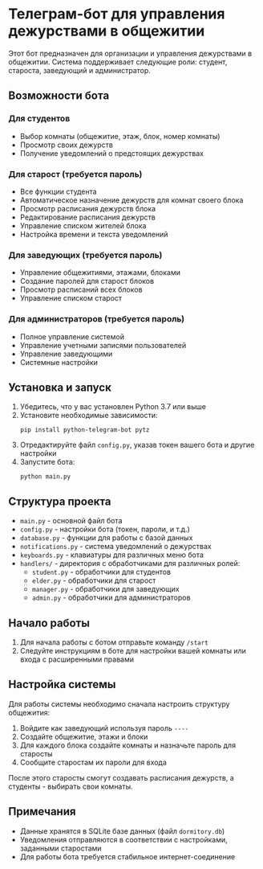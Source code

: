 # Телеграм-бот для управления дежурствами в общежитии

Этот бот предназначен для организации и управления дежурствами в общежитии. Система поддерживает следующие роли: студент, староста, заведующий и администратор.

## Возможности бота

### Для студентов
- Выбор комнаты (общежитие, этаж, блок, номер комнаты)
- Просмотр своих дежурств
- Получение уведомлений о предстоящих дежурствах

### Для старост (требуется пароль)
- Все функции студента
- Автоматическое назначение дежурств для комнат своего блока
- Просмотр расписания дежурств блока
- Редактирование расписания дежурств
- Управление списком жителей блока
- Настройка времени и текста уведомлений

### Для заведующих (требуется пароль)
- Управление общежитиями, этажами, блоками
- Создание паролей для старост блоков
- Просмотр расписаний всех блоков
- Управление списком старост

### Для администраторов (требуется пароль)
- Полное управление системой
- Управление учетными записями пользователей
- Управление заведующими
- Системные настройки

## Установка и запуск

1. Убедитесь, что у вас установлен Python 3.7 или выше
2. Установите необходимые зависимости:
   ```
   pip install python-telegram-bot pytz
   ```
3. Отредактируйте файл `config.py`, указав токен вашего бота и другие настройки
4. Запустите бота:
   ```
   python main.py
   ```

## Структура проекта

- `main.py` - основной файл бота
- `config.py` - настройки бота (токен, пароли, и т.д.)
- `database.py` - функции для работы с базой данных
- `notifications.py` - система уведомлений о дежурствах
- `keyboards.py` - клавиатуры для различных меню бота
- `handlers/` - директория с обработчиками для различных ролей:
  - `student.py` - обработчики для студентов
  - `elder.py` - обработчики для старост
  - `manager.py` - обработчики для заведующих
  - `admin.py` - обработчики для администраторов

## Начало работы

1. Для начала работы с ботом отправьте команду `/start`
2. Следуйте инструкциям в боте для настройки вашей комнаты или входа с расширенными правами

## Настройка системы

Для работы системы необходимо сначала настроить структуру общежития:

1. Войдите как заведующий используя пароль `----`
2. Создайте общежитие, этажи и блоки
3. Для каждого блока создайте комнаты и назначьте пароль для старосты
4. Сообщите старостам их пароли для входа

После этого старосты смогут создавать расписания дежурств, а студенты - выбирать свои комнаты.

## Примечания

- Данные хранятся в SQLite базе данных (файл `dormitory.db`)
- Уведомления отправляются в соответствии с настройками, заданными старостами
- Для работы бота требуется стабильное интернет-соединение
